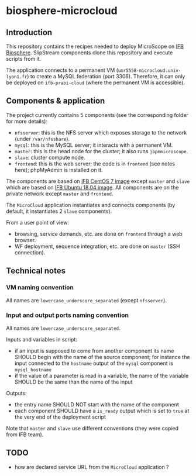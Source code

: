 # biosphere-microcloud

## Introduction

This repository contains the recipes needed to deploy MicroScope on [IFB Biosphere](https://biosphere.france-bioinformatique.fr/).
SlipStream components clone this repository and execute scripts from it.

The application connects to a permanent VM (`umr5558-microcloud.univ-lyon1.fr`)
to create a MySQL federation (port 3306).
Therefore, it can only be deployed on `ifb-prabi-cloud` (where the permanent VM is accessible).

## Components & application

The project currently contains 5 components (see the corresponding folder for more details):

  - `nfsserver`: this is the NFS server which exposes storage to the network (under `/var/nfsshare`).
  - `mysql`: this is the MySQL server; it interacts with a permanent VM.
  - `master`: this is the head node for the cluster; it also runs `jbpmmicroscope`.
  - `slave`: cluster compute node.
  - `frontend`: this is the web server; the code is in `frontend` (see notes here); phpMyAdmin is installed on it.

The components are based on [IFB CentOS 7 image](https://nuv.la/module/ifb/examples/images/centos-7-ifb)
except `master` and `slave` which are based on [IFB Ubuntu 18.04 image](https://nuv.la/module/ifb/examples/images/ubuntu-18.04-ifb).
All components are on the private network except `master` and `frontend`.

The `MicroCloud` application instantiates and connects components (by default, it instantiates 2 `slave` components).

From a user point of view:

  - browsing, service demands, etc. are done on `frontend` through a web browser.
  - WF deployment, sequence integration, etc. are done on `master` (SSH connection).

## Technical notes

### VM naming convention

All names are `lowercase_underscore_separated` (except `nfsserver`).

### Input and output ports naming convention

All names are `lowercase_underscore_separated`.

Inputs and variables in script:

  - if an input is supposed to come from another component its name SHOULD begin with the name of the source component;
  for instance the input connected to the `hostname` output of the `mysql` component is `mysql_hostname`
  - if the value of a parameter is read in a variable, the name of the variable SHOULD be the same than the name of the input

Outputs:

  - the entry name SHOULD NOT start with the name of the component
  - each component SHOULD have a `is_ready` output which is set to `true` at the very end of the deployment script

Note that `master` and `slave` use different conventions (they were copied from IFB team).

## TODO

  - how are declared service URL from the `MicroCloud` application ?
